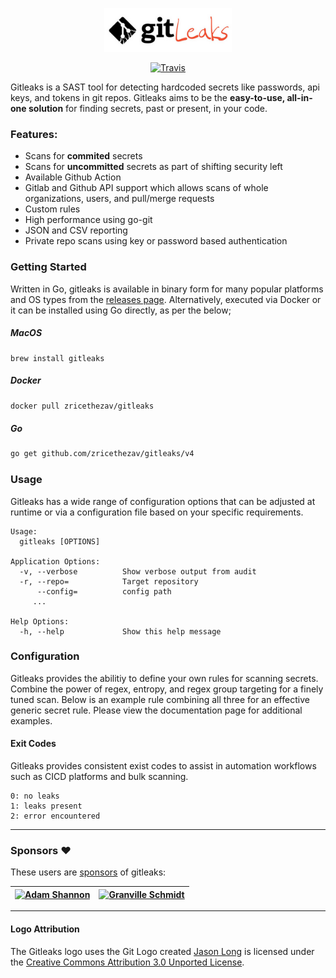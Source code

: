 <p align="center">
  <img alt="gitleaks" src="https://raw.githubusercontent.com/zricethezav/gifs/master/gitleakslogo.png" height="70" />
  <p align="center">
      <a href="https://travis-ci.org/zricethezav/gitleaks"><img alt="Travis" src="https://img.shields.io/travis/zricethezav/gitleaks/master.svg?style=flat-square"></a>
  </p>
</p>

Gitleaks is a SAST tool for detecting hardcoded secrets like passwords, api keys, and tokens in git repos. Gitleaks aims to be the **easy-to-use, all-in-one solution** for finding secrets, past or present, in your code. 
 
### Features:
- Scans for **commited** secrets
- Scans for **uncommitted** secrets as part of shifting security left
- Available Github Action
- Gitlab and Github API support which allows scans of whole organizations, users, and pull/merge requests
- Custom rules
- High performance using go-git
- JSON and CSV reporting
- Private repo scans using key or password based authentication


### Getting Started

Written in Go, gitleaks is available in binary form for many popular platforms and OS types from the [releases page](https://github.com/zricethezav/gitleaks/releases). Alternatively, executed via Docker or it can be installed using Go directly, as per the below;

##### MacOS

```
brew install gitleaks
```

##### Docker

```bash
docker pull zricethezav/gitleaks
```

##### Go
```bash
go get github.com/zricethezav/gitleaks/v4
```

### Usage

Gitleaks has a wide range of configuration options that can be adjusted at runtime or via a configuration file based on your specific requirements.

```
Usage:
  gitleaks [OPTIONS]

Application Options:
  -v, --verbose          Show verbose output from audit
  -r, --repo=            Target repository
      --config=          config path
     ...

Help Options:
  -h, --help             Show this help message
```
### Configuration 
Gitleaks provides the abilitiy to define your own rules for scanning secrets. Combine the power of regex, entropy, and regex group targeting for a finely tuned scan. Below is an example rule combining all three for an effective generic secret rule. Please view the documentation page for additional examples.



#### Exit Codes

Gitleaks provides consistent exist codes to assist in automation workflows such as CICD platforms and bulk scanning.


```
0: no leaks
1: leaks present
2: error encountered
```
----

###  Sponsors ❤️
These users are [sponsors](https://github.com/sponsors/zricethezav) of gitleaks:

[![Adam Shannon](https://github.com/adamdecaf.png?size=50)](https://github.com/adamdecaf) | [![Granville Schmidt](https://github.com/gramidt.png?size=50)](https://github.com/gramidt) | 
---|---|
----
#### Logo Attribution
The Gitleaks logo uses the Git Logo created <a href="https://twitter.com/jasonlong">Jason Long</a> is licensed under the <a href="https://creativecommons.org/licenses/by/3.0/">Creative Commons Attribution 3.0 Unported License</a>.

